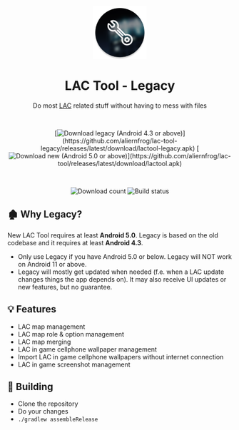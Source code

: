 <div align="center">

  <img alt="LAC Tool icon" src="images/icon.png" width="120px"/>

  # LAC Tool - Legacy
  Do most [LAC](https://play.google.com/store/apps/details?id=com.MA.LAC) related stuff without having to mess with files

  <br>

  [![Download legacy (Android 4.3 or above)](https://img.shields.io/github/v/tag/aliernfrog/lac-tool-legacy?style=for-the-badge&label=Download%20(Android%204.3%2B)&labelColor=green&color=grey)](https://github.com/aliernfrog/lac-tool-legacy/releases/latest/download/lactool-legacy.apk)
  [![Download new (Android 5.0 or above)](https://img.shields.io/github/v/tag/aliernfrog/lac-tool?style=for-the-badge&label=Download%20New%20(Android%205.0%2B)&labelColor=blue&color=grey)](https://github.com/aliernfrog/lac-tool/releases/latest/download/lactool.apk)

  <br>

  ![Download count](https://img.shields.io/github/downloads/aliernfrog/lac-tool/total?style=for-the-badge&label=Download%20Count)
  ![Build status](https://img.shields.io/github/actions/workflow/status/aliernfrog/lac-tool-legacy/commit.yml?style=for-the-badge&label=Build%20status)

</div>

## 🏚️ Why Legacy?
New LAC Tool requires at least **Android 5.0**. Legacy is based on the old codebase and it requires at least **Android 4.3**.
- Only use Legacy if you have Android 5.0 or below. Legacy will NOT work on Android 11 or above.
- Legacy will mostly get updated when needed (f.e. when a LAC update changes things the app depends on). It may also receive UI updates or new features, but no guarantee.

## 💡 Features
- LAC map management
- LAC map role & option management
- LAC map merging
- LAC in game cellphone wallpaper management
- Import LAC in game cellphone wallpapers without internet connection
- LAC in game screenshot management

## 🔧 Building
- Clone the repository
- Do your changes
- `./gradlew assembleRelease`
